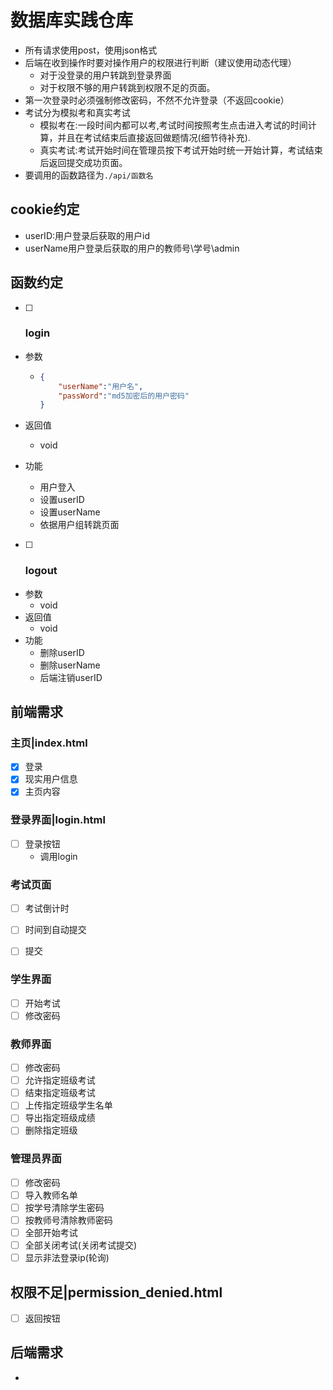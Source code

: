 # 数据库实践仓库

- 所有请求使用post，使用json格式
- 后端在收到操作时要对操作用户的权限进行判断（建议使用动态代理）
  - 对于没登录的用户转跳到登录界面
  - 对于权限不够的用户转跳到权限不足的页面。
- 第一次登录时必须强制修改密码，不然不允许登录（不返回cookie）
- 考试分为模拟考和真实考试
  - 模拟考在:一段时间内都可以考,考试时间按照考生点击进入考试的时间计算，并且在考试结束后直接返回做题情况(细节待补充).
  - 真实考试:考试开始时间在管理员按下考试开始时统一开始计算，考试结束后返回提交成功页面。
- 要调用的函数路径为`./api/函数名`

## cookie约定

- userID:用户登录后获取的用户id
- userName用户登录后获取的用户的教师号\学号\admin

## 函数约定

- [ ] ### login


- 参数

  - ```json
    {
        "userName":"用户名",
        "passWord":"md5加密后的用户密码"
    }
    ```

- 返回值

  - void

- 功能

  - 用户登入
  - 设置userID
  - 设置userName
  - 依据用户组转跳页面

- [ ] ### logout


- 参数
  - void
- 返回值
  - void
- 功能
  - 删除userID
  - 删除userName
  - 后端注销userID

## 前端需求

### 主页|index.html

- [x] 登录
- [x] 现实用户信息
- [x] 主页内容

### 登录界面|login.html

- [ ] 登录按钮
  - 调用login

### 考试页面

- [ ] 考试倒计时
- [ ] 时间到自动提交

- [ ] 提交

### 学生界面

- [ ] 开始考试
- [ ] 修改密码

### 教师界面

- [ ] 修改密码
- [ ] 允许指定班级考试
- [ ] 结束指定班级考试
- [ ] 上传指定班级学生名单
- [ ] 导出指定班级成绩
- [ ] 删除指定班级

### 管理员界面

- [ ] 修改密码
- [ ] 导入教师名单
- [ ] 按学号清除学生密码
- [ ] 按教师号清除教师密码
- [ ] 全部开始考试
- [ ] 全部关闭考试(关闭考试提交)
- [ ] 显示非法登录ip(轮询)

## 权限不足|permission_denied.html

- [ ] 返回按钮

## 后端需求

- 
